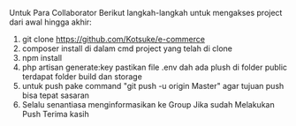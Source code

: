 Untuk Para Collaborator Berikut langkah-langkah untuk mengakses project dari awal hingga akhir:
1. git clone https://github.com/Kotsuke/e-commerce
2. composer install di dalam cmd project yang telah di clone
3. npm install
4. php artisan generate:key pastikan file .env dah ada plush di folder public terdapat folder build dan storage
5. untuk push pake command "git push -u origin Master" agar tujuan push bisa tepat sasaran
6. Selalu senantiasa menginformasikan ke Group Jika sudah Melakukan Push 
Terima kasih
